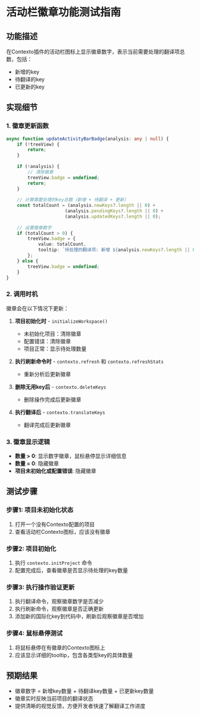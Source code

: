 # 活动栏徽章功能测试指南

## 功能描述
在Contexto插件的活动栏图标上显示徽章数字，表示当前需要处理的翻译项总数，包括：
- 新增的key
- 待翻译的key  
- 已更新的key

## 实现细节

### 1. 徽章更新函数
```typescript
async function updateActivityBarBadge(analysis: any | null) {
    if (!treeView) {
        return;
    }
    
    if (!analysis) {
        // 清除徽章
        treeView.badge = undefined;
        return;
    }
    
    // 计算需要处理的key总数（新增 + 待翻译 + 更新）
    const totalCount = (analysis.newKeys?.length || 0) + 
                      (analysis.pendingKeys?.length || 0) + 
                      (analysis.updatedKeys?.length || 0);
    
    // 设置徽章数字
    if (totalCount > 0) {
        treeView.badge = {
            value: totalCount,
            tooltip: `待处理的翻译项: 新增 ${analysis.newKeys?.length || 0}, 待翻译 ${analysis.pendingKeys?.length || 0}, 已更新 ${analysis.updatedKeys?.length || 0}`
        };
    } else {
        treeView.badge = undefined;
    }
}
```

### 2. 调用时机
徽章会在以下情况下更新：

1. **项目初始化时** - `initializeWorkspace()`
   - 未初始化项目：清除徽章
   - 配置错误：清除徽章  
   - 项目正常：显示待处理数量

2. **执行刷新命令时** - `contexto.refresh` 和 `contexto.refreshStats`
   - 重新分析后更新徽章

3. **删除无用key后** - `contexto.deleteKeys`
   - 删除操作完成后更新徽章

4. **执行翻译后** - `contexto.translateKeys`
   - 翻译完成后更新徽章

### 3. 徽章显示逻辑
- **数量 > 0**: 显示数字徽章，鼠标悬停显示详细信息
- **数量 = 0**: 隐藏徽章
- **项目未初始化或配置错误**: 隐藏徽章

## 测试步骤

### 步骤1: 项目未初始化状态
1. 打开一个没有Contexto配置的项目
2. 查看活动栏Contexto图标，应该没有徽章

### 步骤2: 项目初始化
1. 执行 `contexto.initProject` 命令
2. 配置完成后，查看徽章是否显示待处理的key数量

### 步骤3: 执行操作验证更新
1. 执行翻译命令，观察徽章数字是否减少
2. 执行刷新命令，观察徽章是否正确更新
3. 添加新的国际化key到代码中，刷新后观察徽章是否增加

### 步骤4: 鼠标悬停测试
1. 将鼠标悬停在有徽章的Contexto图标上
2. 应该显示详细的tooltip，包含各类型key的具体数量

## 预期结果
- 徽章数字 = 新增key数量 + 待翻译key数量 + 已更新key数量
- 徽章实时反映当前项目的翻译状态
- 提供清晰的视觉反馈，方便开发者快速了解翻译工作进度
